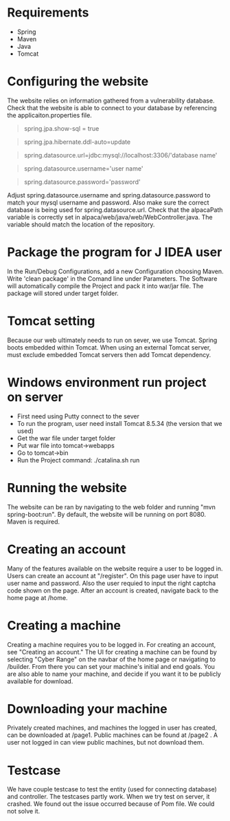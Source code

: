 # Requirements
* Spring
* Maven
* Java
* Tomcat

# Configuring the website
The website relies on information gathered from a vulnerability database. Check that the website is able to connect to your database by referencing the applicaiton.properties file.   
  
> spring.jpa.show-sql = true  

> spring.jpa.hibernate.ddl-auto=update  

> spring.datasource.url=jdbc:mysql://localhost:3306/'database name'  

> spring.datasource.username='user name'  

> spring.datasource.password='password'  
  
  
Adjust spring.datasource.username and spring.datasource.password to match your mysql username and password. Also make sure the correct database is being used for spring.datasource.url. Check that the alpacaPath variable is correctly set in alpaca/web/java/web/WebController.java. The variable should match the location of the repository.

# Package the program for J IDEA user
In the Run/Debug Configurations, add a new Configuration choosing Maven. Write 'clean package' in the Comand line under Parameters. The Software will automatically compile the Project and pack it into war/jar file. The package will stored under target folder.

# Tomcat setting
Because our web ultimately needs to run on sever, we use Tomcat. Spring boots embedded within Tomcat. When using an external Tomcat server, must exclude embedded Tomcat servers then add Tomcat dependency.

# Windows environment run project on server
- First need using Putty connect to the sever
- To run the program, user need install Tomcat 8.5.34 (the version that we used) 
- Get the war file under target folder
- Put war file into tomcat->webapps
- Go to tomcat->bin
- Run the Project command:  ./catalina.sh run

# Running the website
The website can be ran by navigating to the web folder and running "mvn spring-boot:run". By default, the website will be running on port 8080. Maven is required.

# Creating an account
Many of the features available on the website require a user to be logged in. Users can create an account at "/register". On this page user have to input user name and password. Also the user requied to input the right captcha code shown on the page. After an account is created, navigate back to the home page at /home.

# Creating a machine
Creating a machine requires you to be logged in. For creating an account, see "Creating an account." The UI for creating a machine can be found by selecting "Cyber Range" on the navbar of the home page or navigating to /builder. From there you can set your machine's initial and end goals. You are also able to name your machine, and decide if you want it to be publicly available for download. 

# Downloading your machine
Privately created machines, and machines the logged in user has created, can be downloaded at /page1. Public machines can be found at /page2 . A user not logged in can view public machines, but not download them.

# Testcase
We have couple testcase to test the entity (used for connecting database) and controller. The testcases partly work. When we try test on server, it crashed. We found out the issue occurred because of Pom file. We could not solve it. 
 

